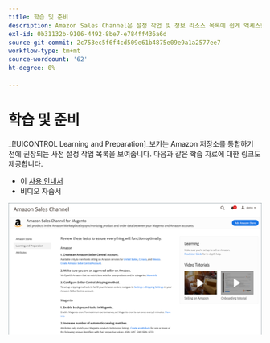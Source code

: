 ```yaml
---
title: 학습 및 준비
description: Amazon Sales Channel은 설정 작업 및 정보 리소스 목록에 쉽게 액세스할 수 있도록 학습 및 준비 보기 탭을 제공합니다.
exl-id: 0b31132b-9106-4492-8be7-e784ff436a6d
source-git-commit: 2c753ec5f6f4cd509e61b4875e09e9a1a2577ee7
workflow-type: tm+mt
source-wordcount: '62'
ht-degree: 0%

---
```


# 학습 및 준비

_[!UICONTROL Learning and Preparation]_보기는 Amazon 저장소를 통합하기 전에 권장되는 사전 설정 작업 목록을 보여줍니다. 다음과 같은 학습 자료에 대한 링크도 제공합니다.

- 이 [사용 안내서](./overview.md)
- 비디오 자습서

![학습 및 준비 보기](assets/learning-preparation.png)
